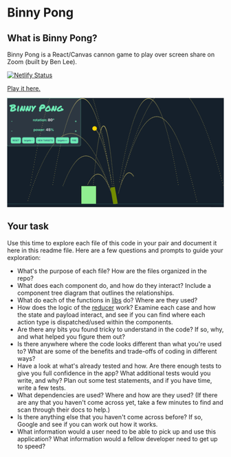 # Binny Pong

## What is Binny Pong?

Binny Pong is a React/Canvas cannon game to play over screen share on Zoom (built by Ben Lee).

[![Netlify Status](https://api.netlify.com/api/v1/badges/5d936c99-33c8-451e-a4da-25eb490cb953/deploy-status)](https://app.netlify.com/sites/binny-pong/deploys)

[Play it here.](https://binny-pong.netlify.app)

![sample game play](./image.png)

## Your task

Use this time to explore each file of this code in your pair and document it here in this readme file. Here are a few questions and prompts to guide your exploration:

- What's the purpose of each file? How are the files organized in the repo?
- What does each component do, and how do they interact? Include a component tree diagram that outlines the relationships.
- What do each of the functions in [libs](./src/libs/) do? Where are they used?
- How does the logic of the [reducer](./src/libs/reducer.js) work? Examine each case and how the state and payload interact, and see if you can find where each action type is dispatched/used within the components.
- Are there any bits you found tricky to understand in the code? If so, why, and what helped you figure them out?
- Is there anywhere where the code looks different than what you're used to? What are some of the benefits and trade-offs of coding in different ways?
- Have a look at what's already tested and how. Are there enough tests to give you full confidence in the app? What additional tests would you write, and why? Plan out some test statements, and if you have time, write a few tests.
- What dependencies are used? Where and how are they used? (If there are any that you haven't come across yet, take a few minutes to find and scan through their docs to help.)
- Is there anything else that you haven't come across before? If so, Google and see if you can work out how it works.
- What information would a user need to be able to pick up and use this application? What information would a fellow developer need to get up to speed?
